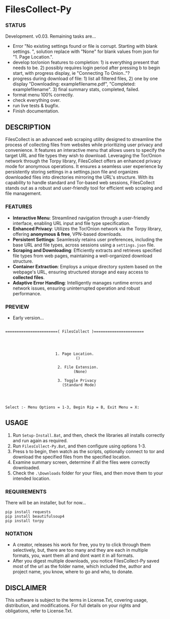 # FilesCollect-Py

### STATUS
Development. v0.03. Remaining tasks are...
- Error "No existing settings found or file is corrupt. Starting with blank settings.
", solution replace with "None" for blank values from json for "1. Page Location.".
- develop tor/onion features to completion: 1) is everything present that needs to be. 2) possibly requires login period after pressing b to begin start, with progress display, ie "Connecting To Onion.."? 
- progress during download of file: 1) list all filtered files, 2) one by one display "Downloading: examplefilename.pdf", "Completed: examplefilename". 3) final summary stats, completed, failed. 
- format menu 100% correctly. 
- check everything over.
- run live tests & bugfix.
- Finish documentation.

## DESCRIPTION
FilesCollect is an advanced web scraping utility designed to streamline the process of collecting files from websites while prioritizing user privacy and convenience. It features an interactive menu that allows users to specify the target URL and file types they wish to download. Leveraging the Tor/Onion network through the Torpy library, FilesCollect offers an enhanced privacy mode for anonymous operations. It ensures a seamless user experience by persistently storing settings in a settings.json file and organizes downloaded files into directories mirroring the URL's structure. With its capability to handle standard and Tor-based web sessions, FilesCollect stands out as a robust and user-friendly tool for efficient web scraping and file management.

### FEATURES
- **Interactive Menu**: Streamlined navigation through a user-friendly interface, enabling URL input and file type specification.
- **Enhanced Privacy**: Utilizes the Tor/Onion network via the Torpy library, offering **anonymous & free**, VPN-based downloads.
- **Persistent Settings**: Seamlessly retains user preferences, including the base URL and file types, across sessions using a `settings.json` file.
- **Scraping and Downloading**: Efficiently extracts and retrieves specified file types from web pages, maintaining a well-organized download structure.
- **Container Extraction**: Employs a unique directory system based on the webpage's URL, ensuring structured storage and easy access to **collected files**.
- **Adaptive Error Handling**: Intelligently manages runtime errors and network issues, ensuring uninterrupted operation and robust performance.

### PREVIEW
- Early version...
```

=======================( FilesCollect )======================




                      1. Page Location.
                               ()                               

                       2. File Extension.
                              (None)

                       3. Toggle Privacy
                         (Standard Mode)




Select :- Menu Options = 1-3, Begin Rip = B, Exit Menu = X:

```

## USAGE
1. Run `Setup-Install.Bat`, and then, check the libraries all installs correctly and run again as required.
2. Run `FilesCollect-Py.Bat`, and then configure using options 1-3.
3. Press `b` to begin, then watch as the scripts, optionally connect to tor and download the specified files from the specified location.
4. Examine summary screen, determine if all the files were correctly downloaded.
5. Check the `.\Downloads` folder for your files, and then move them to your intended location.    

### REQUIREMENTS
There will be an installer, but for now...
```
pip install requests
pip install beautifulsoup4
pip install torpy
```

### NOTATION
- A creator, releases his work for free, you try to click through them selectively, but, there are too many and they are each in multiple formats, you, want them all and dont want it in all formats.
- After you digest multiple downloads, you notice FilesCollect-Py saved most of the url as the folder name, which included the, author and project name, you know, where to go and who, to donate. 

## DISCLAIMER
This software is subject to the terms in License.Txt, covering usage, distribution, and modifications. For full details on your rights and obligations, refer to License.Txt.
